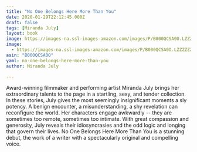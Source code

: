 ```yaml
---
title: "No One Belongs Here More Than You"
date: 2020-01-29T22:12:45.000Z
draft: false
tags: [Miranda July]
layout: book
image: https://images-na.ssl-images-amazon.com/images/P/B000QCSA0O.LZZZZZZZ.jpg
image: 
  - https://images-na.ssl-images-amazon.com/images/P/B000QCSA0O.LZZZZZZZ.jpg
asin: "B000QCSA0O"
yaml: no-one-belongs-here-more-than-you
author: Miranda July

---
```


Award-winning filmmaker and performing artist Miranda July brings her extraordinary talents to the page in a startling, sexy, and tender collection. In these stories, July gives the most seemingly insignificant moments a sly potency. A benign encounter, a misunderstanding, a shy revelation can reconfigure the world. Her characters engage awkwardly -- they are sometimes too remote, sometimes too intimate. With great compassion and generosity, July reveals their idiosyncrasies and the odd logic and longing that govern their lives. No One Belongs Here More Than You is a stunning debut, the work of a writer with a spectacularly original and compelling voice.